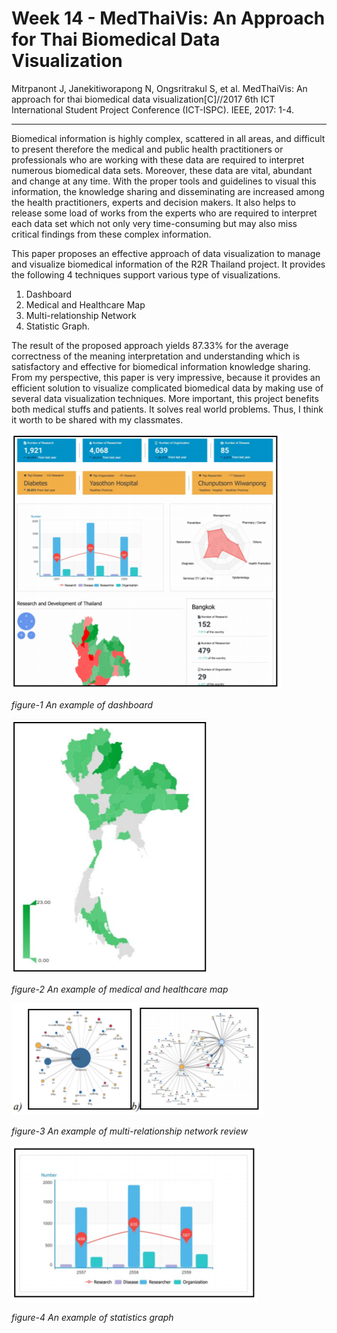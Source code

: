 # Week 14 - MedThaiVis: An Approach for Thai Biomedical Data Visualization 

Mitrpanont J, Janekitiworapong N, Ongsritrakul S, et al. MedThaiVis: An approach for thai biomedical data visualization[C]//2017 6th ICT International Student Project Conference (ICT-ISPC). IEEE, 2017: 1-4.

---

Biomedical information is highly complex,
scattered in all areas, and difficult to present therefore the
medical and public health practitioners or professionals who are
working with these data are required to interpret numerous
biomedical data sets. Moreover, these data are vital, abundant
and change at any time. With the proper tools and guidelines to
visual this information, the knowledge sharing and disseminating
are increased among the health practitioners, experts and
decision makers. It also helps to release some load of works from
the experts who are required to interpret each data set which not
only very time-consuming but may also miss critical findings
from these complex information. 

This paper proposes an effective approach of data visualization to 
manage and visualize biomedical information of the R2R Thailand project. 
It provides the following 4 techniques support various type of visualizations.

1. Dashboard  
2. Medical and Healthcare Map
3. Multi-relationship Network 
4. Statistic Graph. 

The result of the proposed approach yields 87.33% for the average
correctness of the meaning interpretation and understanding
which is satisfactory and effective for biomedical information
knowledge sharing. From my perspective, this paper is very impressive,
because it provides an efficient solution to visualize complicated
biomedical data by making use of several data visualization techniques.
More important, this project benefits both medical stuffs and patients.
It solves real world problems. Thus, I think it worth to be shared with
my classmates.


![14-2](img/14-2.PNG)

*figure-1 An example of dashboard*

![14-3](img/14-3.PNG)

*figure-2 An example of medical and healthcare map*

![14-4](img/14-4.PNG)

*figure-3 An example of multi-relationship network review*

![14-5](img/14-5.PNG)

*figure-4 An example of statistics graph*
